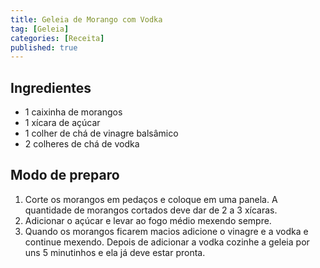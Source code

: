 ```yaml
---
title: Geleia de Morango com Vodka
tag: [Geleia]
categories: [Receita]
published: true
---
```


## Ingredientes

- 1 caixinha de morangos
- 1 xícara de açúcar
- 1 colher de chá de vinagre balsâmico
- 2 colheres de chá de vodka

## Modo de preparo

1. Corte os morangos em pedaços e coloque em uma panela. A quantidade de morangos cortados deve dar de 2 a 3 xícaras.
1. Adicionar o açúcar e levar ao fogo médio mexendo sempre.
1. Quando os morangos ficarem macios adicione o vinagre e a vodka e continue mexendo.
Depois de adicionar a vodka cozinhe a geleia por uns 5 minutinhos e ela já deve estar pronta.
